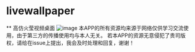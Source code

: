 # livewallpaper

** 高仿火莹视频桌面
![image](https://github.com/xujianhui404/livewallpaper/blob/master/demo.gif)
本APP的所有资源均来源于网络仅供学习交流使用，由于第三方的传播使用均与本人无关。
若本APP的资源无意侵犯了贵司版权，请给在issue上提出，我会及时处理和回复，谢谢！


